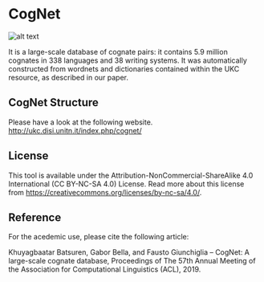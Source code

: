 # CogNet

![alt text](http://ukc.disi.unitn.it/wp-content/uploads/2019/05/Cognate_fish.jpg)

It is a large-scale database of cognate pairs: it contains 5.9 million cognates in 338 languages and 38 writing systems. It was automatically constructed from wordnets and dictionaries contained within the UKC resource, as described in our paper.

## CogNet Structure
Please have a look at the following website.
http://ukc.disi.unitn.it/index.php/cognet/

## License
This tool is available under the Attribution-NonCommercial-ShareAlike 4.0 International (CC BY-NC-SA 4.0) License. Read more about this license from https://creativecommons.org/licenses/by-nc-sa/4.0/.

## Reference
For the acedemic use, please cite the following article:

Khuyagbaatar Batsuren, Gabor Bella, and Fausto Giunchiglia – CogNet: A large-scale cognate database, Proceedings of The 57th Annual Meeting of the Association for Computational Linguistics (ACL), 2019.
